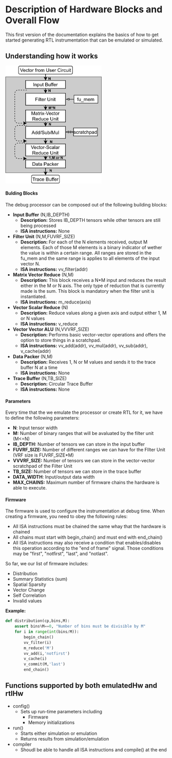 # Description of Hardware Blocks and Overall Flow

This first version of the documentation explains the basics of how to get started generating RTL instrumentation that can be emulated or simulated.

## Understanding how it works

<img src="../img/sample_hw.png" alt="drawing" width="300"/>

#### Bulding Blocks

The debug processor can be composed out of the following building blocks:

- **Input Buffer** (N,IB_DEPTH)
  - **Description:** Stores IB_DEPTH tensors while other tensors are still being processed
  - **ISA instructions:** None
- **Filter Unit** (N,M,FUVRF_SIZE) 
  - **Description:** For each of the N elements received, output M elements. Each of those M elements is a binary indicator of wether the value is within a certain range. All ranges are stored in the fu_mem and the same range is applies to all elements of the input vector N.
  - **ISA instructions:** vv_filter(addr)
- **Matrix Vector Reduce** (N,M) 
  - **Description:** This block receives a N*M input and reduces the result either in the M or N axis. The only type of reduction that is currently made is the sum. This block is mandatory when the filter unit is instantiated.
  - **ISA instructions:** m_reduce(axis)
- **Vector Scalar Reduce** (N) 
  - **Description:** Reduce values along a given axis and output either 1, M or N values
  - **ISA instructions:** v_reduce
- **Vector Vector ALU** (N,VVVRF_SIZE) 
  - **Description:** Performs basic vector-vector operations and offers the option to store things in a scratchpad.
  - **ISA instructions:** vv_add(addr), vv_mul(addr), vv_sub(addr), v_cache(addr)
- **Data Packer** (N,M)
  - **Description:** Receives 1, N or M values and sends it to the trace buffer N at a time
  - **ISA instructions:** None
- **Trace Buffer** (N,TB_SIZE)
  - **Description:** Circular Trace Buffer
  - **ISA instructions:** None

#### Parameters

Every time that the we emulate the processor or create RTL for it, we have to define the following parameters:

- **N**: Input tensor width
- **M:** Number of binary ranges that will be avaluated by the filter unit (M<=N)
- **IB_DEPTH:** Number of tensors we can store in the input buffer
- **FUVRF_SIZE:** Number of different ranges we can have for the FIlter Unit (VRF size is FUVRF_SIZE*M)
- **VVVRF_SIZE:** Number of tensors we can store in the vector-vector scratchpad of the Filter Unit
- **TB_SIZE:** Number of tensors we can store in the trace buffer
- **DATA_WIDTH**: Input/output data width
- **MAX_CHAINS:** Maximum number of firmware chains the hardware is able to execute.

#### Firmware

The firmware is used to configure the instrumentation at debug time. When creating a firmware, you need to obey the following rules:

- All ISA instructions must be chained the same whay that the hardware is chained
- All chains must start with begin_chain() and must end with end_chain()
- All ISA instructions may also receive a condition that enables/disables this operation according to the "end of frame" signal. Those conditions may be "first", "notfirst", "last", and "notlast".

So far, we our list of firmware includes:

- Distribution
- Summary Statistics (sum)
- Spatial Sparsity
- Vector Change
- Self Correlation
- Invalid values

**Example:**

```    python
def distribution(cp,bins,M):
    assert bins%M==0, "Number of bins must be divisible by M"
    for i in range(int(bins/M)):       
        begin_chain()
        vv_filter(i)
        m_reduce('M')
        vv_add(i,'notfirst')
        v_cache(i)
        v_commit(M,'last')
        end_chain()
```



## Functions supported by both emulatedHw and rtlHw

- config()
  - Sets up run-time parameters including
    - Firmware
    - Memory initializations
- run()
  - Starts either simulation or emulation
  - Returns results from simulation/emulation
- compiler
  - Shoudl be able to handle all ISA instructions and compile() at the end

